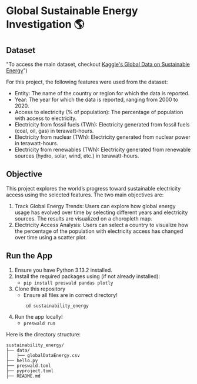 # Global Sustainable Energy Investigation 🌎

## Dataset
"To access the main dataset, checkout [Kaggle's Global Data on Sustainable Energy](https://www.kaggle.com/datasets/anshtanwar/global-data-on-sustainable-energy)")

For this project, the following features were used from the dataset: 
- Entity: The name of the country or region for which the data is reported.
- Year: The year for which the data is reported, ranging from 2000 to 2020.
- Access to electricity (% of population): The percentage of population with access to electricity.
- Electricity from fossil fuels (TWh): Electricity generated from fossil fuels (coal, oil, gas) in terawatt-hours.
- Electricity from nuclear (TWh): Electricity generated from nuclear power in terawatt-hours.
- Electricity from renewables (TWh): Electricity generated from renewable sources (hydro, solar, wind, etc.) in terawatt-hours.

## Objective
This project explores the world’s progress toward sustainable electricity access using the selected features. The two main objectives are:
1. Track Global Energy Trends: Users can explore how global energy usage has evolved over time by selecting different years and electricity sources. The results are visualized on a choropleth map.
2. Electricity Access Analysis: Users can select a country to visualize how the percentage of the population with electricity access has changed over time using a scatter plot.

## Run the App
1. Ensure you have Python 3.13.2 installed.
2. Install the required packages using (if not already installed):
    - ```pip install preswald pandas plotly```
3. Clone this repository 
    -  Ensure all files are in correct directory!
    ``` git clone <this-repo-url>
        cd sustainability_energy
    ```
4. Run the app locally! 
    - ```preswald run``` 

Here is the directory structure:
```
sustainability_energy/
├── data/
│   ├── globalDataEnergy.csv
├── hello.py
├── preswald.toml
├── pyproject.toml
├── README.md
```
